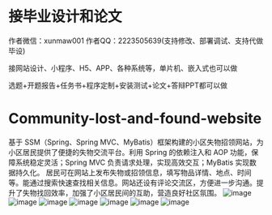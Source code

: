 # 接毕业设计和论文
作者微信：xunmaw001  作者QQ：2223505639(支持修改、部署调试、支持代做毕设)

接网站设计、小程序、H5、APP、各种系统等，单片机、嵌入式也可以做

选题+开题报告+任务书+程序定制+安装测试+论文+答辩PPT都可以做
# Community-lost-and-found-website
基于 SSM（Spring、Spring MVC、MyBatis）框架构建的小区失物招领网站，为小区居民提供了便捷的失物交流平台。利用 Spring 的依赖注入和 AOP 功能，保障系统稳定灵活；Spring MVC 负责请求处理，实现高效交互；MyBatis 实现数据持久化。  居民可在网站上发布失物或招领信息，填写物品详情、地点、时间等。能通过搜索快速查找相关信息。网站还设有评论交流区，方便进一步沟通。提升了失物找回效率，加强了小区居民间的互助，营造良好社区氛围。 
![image](https://github.com/user-attachments/assets/4204050c-ec06-4bde-a51e-31482faa6d0c)
![image](https://github.com/user-attachments/assets/4037e6c8-2d45-4ea2-918a-32084a3aecd9)
![image](https://github.com/user-attachments/assets/f65dc51a-8c06-4d78-9ea2-aa189154c1f1)
![image](https://github.com/user-attachments/assets/7d44fc57-fa80-48b8-a2ce-aa700d6f48e2)
![image](https://github.com/user-attachments/assets/b8182a6f-0f35-409e-9671-7af53912966d)
![image](https://github.com/user-attachments/assets/46361ee3-92bc-42cc-93dc-91f4e4c80e35)
![image](https://github.com/user-attachments/assets/a8a19ad2-3952-4925-b672-2678223c2067)
